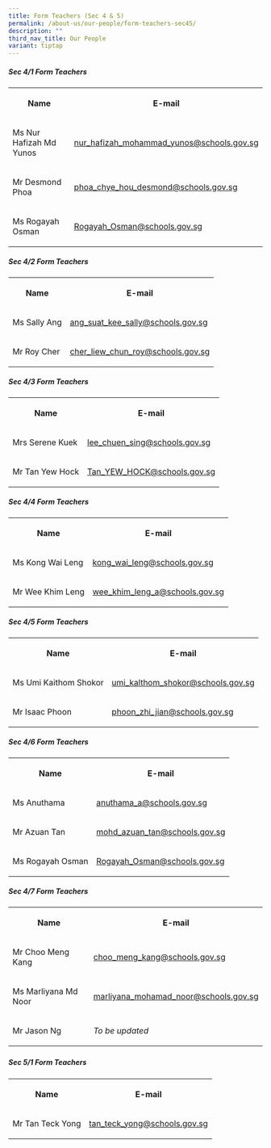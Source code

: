 ```yaml
---
title: Form Teachers (Sec 4 & 5)
permalink: /about-us/our-people/form-teachers-sec45/
description: ""
third_nav_title: Our People
variant: tiptap
---
```

<h5>Sec 4/1 Form Teachers</h5>
<table style="minWidth: 50px">
<colgroup>
<col>
<col>
</colgroup>
<tbody>
<tr>
<th rowspan="1" colspan="1">
<p>Name</p>
</th>
<th rowspan="1" colspan="1">
<p>E-mail</p>
</th>
</tr>
<tr>
<td rowspan="1" colspan="1">
<p>Ms Nur Hafizah Md Yunos</p>
</td>
<td rowspan="1" colspan="1">
<p><a href="mailto:nur_hafizah_mohammad_yunos@schools.gov.sg" rel="noopener noreferrer nofollow" target="_blank">nur_hafizah_mohammad_yunos@schools.gov.sg</a>
</p>
</td>
</tr>
<tr>
<td rowspan="1" colspan="1">
<p>Mr Desmond Phoa</p>
</td>
<td rowspan="1" colspan="1">
<p><a href="mailto:phoa_chye_hou_desmond@schools.gov.sg" rel="noopener noreferrer nofollow" target="_blank">phoa_chye_hou_desmond@schools.gov.sg</a>
</p>
</td>
</tr>
<tr>
<td rowspan="1" colspan="1">
<p>Ms Rogayah Osman</p>
</td>
<td rowspan="1" colspan="1">
<p><a href="mailto:Rogayah_Osman@schools.gov.sg" rel="noopener noreferrer nofollow" target="_blank">Rogayah_Osman@schools.gov.sg</a>
</p>
</td>
</tr>
</tbody>
</table>
<h5>Sec 4/2 Form Teachers</h5>
<table style="minWidth: 50px">
<colgroup>
<col>
<col>
</colgroup>
<tbody>
<tr>
<th rowspan="1" colspan="1">
<p>Name</p>
</th>
<th rowspan="1" colspan="1">
<p>E-mail</p>
</th>
</tr>
<tr>
<td rowspan="1" colspan="1">
<p>Ms&nbsp;Sally Ang</p>
</td>
<td rowspan="1" colspan="1">
<p><a href="mailto:ang_suat_kee_sally@schools.gov.sg" rel="noopener noreferrer nofollow" target="_blank">ang_suat_kee_sally@schools.gov.sg</a>
</p>
</td>
</tr>
<tr>
<td rowspan="1" colspan="1">
<p>Mr Roy Cher</p>
</td>
<td rowspan="1" colspan="1">
<p><a href="mailto:cher_liew_chun_roy@schools.gov.sg" rel="noopener noreferrer nofollow" target="_blank">cher_liew_chun_roy@schools.gov.sg</a>
</p>
</td>
</tr>
</tbody>
</table>
<h5>Sec 4/3 Form Teachers</h5>
<table style="minWidth: 50px">
<colgroup>
<col>
<col>
</colgroup>
<tbody>
<tr>
<th rowspan="1" colspan="1">
<p>Name</p>
</th>
<th rowspan="1" colspan="1">
<p>E-mail</p>
</th>
</tr>
<tr>
<td rowspan="1" colspan="1">
<p>Mrs Serene Kuek</p>
</td>
<td rowspan="1" colspan="1">
<p><a href="mailto:lee_chuen_sing@schools.gov.sg" rel="noopener noreferrer nofollow" target="_blank">lee_chuen_sing@schools.gov.sg</a>
</p>
</td>
</tr>
<tr>
<td rowspan="1" colspan="1">
<p>Mr Tan Yew Hock</p>
</td>
<td rowspan="1" colspan="1">
<p><a href="mailto:Tan_YEW_HOCK@schools.gov.sg" rel="noopener noreferrer nofollow" target="_blank">Tan_YEW_HOCK@schools.gov.sg</a>
</p>
</td>
</tr>
</tbody>
</table>
<h5>Sec 4/4 Form Teachers</h5>
<table style="minWidth: 50px">
<colgroup>
<col>
<col>
</colgroup>
<tbody>
<tr>
<th rowspan="1" colspan="1">
<p>Name</p>
</th>
<th rowspan="1" colspan="1">
<p>E-mail</p>
</th>
</tr>
<tr>
<td rowspan="1" colspan="1">
<p>Ms Kong Wai Leng</p>
</td>
<td rowspan="1" colspan="1">
<p><a href="mailto:kong_wai_leng@schools.gov.sg" rel="noopener noreferrer nofollow" target="_blank">kong_wai_leng@schools.gov.sg</a>
</p>
</td>
</tr>
<tr>
<td rowspan="1" colspan="1">
<p>Mr Wee Khim Leng</p>
</td>
<td rowspan="1" colspan="1">
<p><a href="mailto:wee_khim_leng_a@schools.gov.sg" rel="noopener noreferrer nofollow" target="_blank">wee_khim_leng_a@schools.gov.sg</a>
</p>
</td>
</tr>
</tbody>
</table>
<h5>Sec 4/5 Form Teachers</h5>
<table style="minWidth: 50px">
<colgroup>
<col>
<col>
</colgroup>
<tbody>
<tr>
<th rowspan="1" colspan="1">
<p>Name</p>
</th>
<th rowspan="1" colspan="1">
<p>E-mail</p>
</th>
</tr>
<tr>
<td rowspan="1" colspan="1">
<p>Ms Umi Kaithom Shokor</p>
</td>
<td rowspan="1" colspan="1">
<p><a href="mailto:umi_kalthom_shokor@schools.gov.sg" rel="noopener noreferrer nofollow" target="_blank">umi_kalthom_shokor@schools.gov.sg</a>
</p>
</td>
</tr>
<tr>
<td rowspan="1" colspan="1">
<p>Mr Isaac Phoon</p>
</td>
<td rowspan="1" colspan="1">
<p><a href="mailto:phoon_zhi_jian@schools.gov.sg" rel="noopener noreferrer nofollow" target="_blank">phoon_zhi_jian@schools.gov.sg</a>
</p>
</td>
</tr>
</tbody>
</table>
<h5>Sec 4/6 Form Teachers</h5>
<table style="minWidth: 50px">
<colgroup>
<col>
<col>
</colgroup>
<tbody>
<tr>
<th rowspan="1" colspan="1">
<p>Name</p>
</th>
<th rowspan="1" colspan="1">
<p>E-mail</p>
</th>
</tr>
<tr>
<td rowspan="1" colspan="1">
<p>Ms Anuthama</p>
</td>
<td rowspan="1" colspan="1">
<p><a href="mailto:anuthama_a@schools.gov.sg" rel="noopener noreferrer nofollow" target="_blank">anuthama_a@schools.gov.sg</a>
</p>
</td>
</tr>
<tr>
<td rowspan="1" colspan="1">
<p>Mr Azuan Tan</p>
</td>
<td rowspan="1" colspan="1">
<p><a href="mailto:mohd_azuan_tan@schools.gov.sg" rel="noopener noreferrer nofollow" target="_blank">mohd_azuan_tan@schools.gov.sg</a>
</p>
</td>
</tr>
<tr>
<td rowspan="1" colspan="1">
<p>Ms Rogayah Osman</p>
</td>
<td rowspan="1" colspan="1">
<p><a href="mailto:Rogayah_Osman@schools.gov.sg" rel="noopener noreferrer nofollow" target="_blank">Rogayah_Osman@schools.gov.sg</a>
</p>
</td>
</tr>
</tbody>
</table>
<h5>Sec 4/7 Form Teachers</h5>
<table style="minWidth: 50px">
<colgroup>
<col>
<col>
</colgroup>
<tbody>
<tr>
<th rowspan="1" colspan="1">
<p>Name</p>
</th>
<th rowspan="1" colspan="1">
<p>E-mail</p>
</th>
</tr>
<tr>
<td rowspan="1" colspan="1">
<p>Mr Choo Meng Kang</p>
</td>
<td rowspan="1" colspan="1">
<p><a href="mailto:choo_meng_kang@schools.gov.sg" rel="noopener noreferrer nofollow" target="_blank">choo_meng_kang@schools.gov.sg</a>
</p>
</td>
</tr>
<tr>
<td rowspan="1" colspan="1">
<p>Ms Marliyana Md Noor</p>
</td>
<td rowspan="1" colspan="1">
<p><a href="mailto:marliyana_mohamad_noor@schools.gov.sg" rel="noopener noreferrer nofollow" target="_blank">marliyana_mohamad_noor@schools.gov.sg</a>
</p>
</td>
</tr>
<tr>
<td rowspan="1" colspan="1">
<p>Mr Jason Ng</p>
</td>
<td rowspan="1" colspan="1">
<p><em>To be updated</em>
</p>
</td>
</tr>
</tbody>
</table>
<h5></h5>
<h5>Sec 5/1 Form Teachers</h5>
<table style="minWidth: 50px">
<colgroup>
<col>
<col>
</colgroup>
<tbody>
<tr>
<th rowspan="1" colspan="1">
<p>Name</p>
</th>
<th rowspan="1" colspan="1">
<p>E-mail</p>
</th>
</tr>
<tr>
<td rowspan="1" colspan="1">
<p>Mr Tan Teck Yong</p>
</td>
<td rowspan="1" colspan="1">
<p><a href="mailto:tan_teck_yong@schools.gov.sg" rel="noopener noreferrer nofollow" target="_blank">tan_teck_yong@schools.gov.sg</a>
</p>
</td>
</tr>
</tbody>
</table>
<p></p>